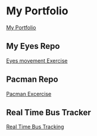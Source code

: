 # My Portfolio
<a href="http://Shushu2023.github.io">My Portfolio</a>
## My Eyes Repo
<a href="http://Shushu2023.github.io/Eye_Movement">Eyes movement Exercise</a>
## Pacman Repo
<a href ="http://Shushu2023.github.io/Factory-for-PacMen">Pacman Excercise</a>
## Real Time Bus Tracker
<a href ="http://Shushu2023.github.io/Real_Time_Bus_Tracking">Real Time Bus Tracking</a>

